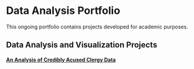 # Data Analysis Portfolio

This ongoing portfolio contains projects developed for academic purposes.


## Data Analysis and Visualization Projects

#### [An Analysis of Credibly Acused Clergy Data](https://github.com/Skye80/Data-Analysis-Portfolio/blob/master/Analysis%20of%20Credibly%20Accused%20Clergy%20Data.ipynb)
